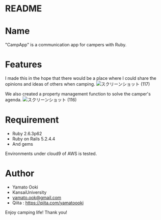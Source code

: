 # README

# Name

"CampApp" is a communication app for campers with Ruby.

# Features

I made this in the hope that there would be a place where 
I could share the opinions and ideas of others when camping.
![スクリーンショット (117)](https://user-images.githubusercontent.com/60927933/101880633-94c65c80-3bd6-11eb-9cd7-40ae8dfc7636.png)

We also created a property management function to solve the camper's agenda.
![スクリーンショット (116)](https://user-images.githubusercontent.com/60927933/101880790-d35c1700-3bd6-11eb-8807-9ecd156a07de.png)

# Requirement

* Ruby 2.6.3p62
* Ruby on Rails 5.2.4.4
* And gems

Environments under cloud9 of AWS is tested.

# Author

* Yamato Ooki
* KansaiUniversity
* yamato.ook@gmail.com
* Qiita : https://qiita.com/yamatoooki

Enjoy camping life!
Thank you!